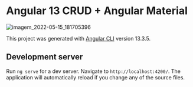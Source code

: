 # Angular 13 CRUD + Angular Material
![imagem_2022-05-15_181705396](https://user-images.githubusercontent.com/83943087/168494392-1b17aaf8-f931-4574-a7f4-f22273149820.png)





This project was generated with [Angular CLI](https://github.com/angular/angular-cli) version 13.3.5.

## Development server

Run `ng serve` for a dev server. Navigate to `http://localhost:4200/`. The application will automatically reload if you change any of the source files.
